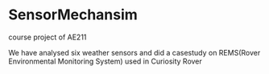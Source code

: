 # SensorMechansim
course project of AE211

We have analysed six weather sensors and did a casestudy on REMS(Rover Environmental Monitoring System) used in Curiosity Rover
